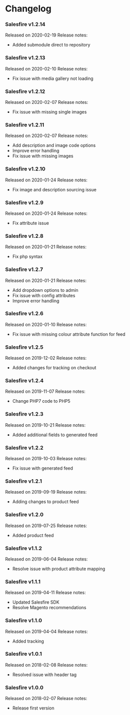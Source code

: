 # Changelog

### Salesfire v1.2.14
Released on 2020-02-19
Release notes:

- Added submodule direct to repository


### Salesfire v1.2.13
Released on 2020-02-10
Release notes:

- Fix issue with media gallery not loading


### Salesfire v1.2.12
Released on 2020-02-07
Release notes:

- Fix issue with missing single images


### Salesfire v1.2.11
Released on 2020-02-07
Release notes:

- Add description and image code options
- Improve error handling
- Fix issue with missing images


### Salesfire v1.2.10
Released on 2020-01-24
Release notes:

- Fix image and description sourcing issue


### Salesfire v1.2.9
Released on 2020-01-24
Release notes:

- Fix attribute issue


### Salesfire v1.2.8
Released on 2020-01-21
Release notes:

- Fix php syntax


### Salesfire v1.2.7
Released on 2020-01-21
Release notes:

- Add dropdown options to admin
- Fix issue with config attributes
- Improve error handling


### Salesfire v1.2.6
Released on 2020-01-10
Release notes:

- Fix issue with missing colour attribute function for feed


### Salesfire v1.2.5
Released on 2019-12-02
Release notes:

- Added changes for tracking on checkout


### Salesfire v1.2.4
Released on 2019-11-07
Release notes:

- Change PHP7 code to PHP5


### Salesfire v1.2.3
Released on 2019-10-21
Release notes:

- Added additional fields to generated feed


### Salesfire v1.2.2
Released on 2019-10-03
Release notes:

- Fix issue with generated feed


### Salesfire v1.2.1
Released on 2019-09-19
Release notes:

- Adding changes to product feed


### Salesfire v1.2.0
Released on 2019-07-25
Release notes:

- Added product feed


### Salesfire v1.1.2
Released on 2019-06-04
Release notes:

- Resolve issue with product attribute mapping


### Salesfire v1.1.1
Released on 2019-04-11
Release notes:

- Updated Salesfire SDK
- Resolve Magento recommendations


### Salesfire v1.1.0
Released on 2019-04-04
Release notes:

- Added tracking


### Salesfire v1.0.1
Released on 2018-02-08
Release notes:

- Resolved issue with header tag


### Salesfire v1.0.0
Released on 2018-02-07
Release notes:

- Release first version
